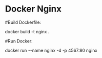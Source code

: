 # Docker Nginx

#Build Dockerfile:

docker build -t nginx .

#Run Docker:

docker run --name nginx -d  -p 4567:80 nginx
